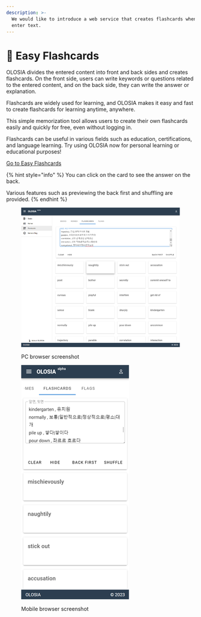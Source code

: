 ```yaml
---
description: >-
  We would like to introduce a web service that creates flashcards when you
  enter text.
---
```


# 🍐 Easy Flashcards

OLOSIA divides the entered content into front and back sides and creates flashcards. On the front side, users can write keywords or questions related to the entered content, and on the back side, they can write the answer or explanation.

Flashcards are widely used for learning, and OLOSIA makes it easy and fast to create flashcards for learning anytime, anywhere.

This simple memorization tool allows users to create their own flashcards easily and quickly for free, even without logging in.

Flashcards can be useful in various fields such as education, certifications, and language learning. Try using OLOSIA now for personal learning or educational purposes!

[Go to Easy Flashcards](https://olosia.com/flashcards)

{% hint style="info" %}
You can click on the card to see the answer on the back.

Various features such as previewing the back first and shuffling are provided.
{% endhint %}

<figure><img src="../.gitbook/assets/easy-pc.png" alt=""><figcaption><p>PC browser screenshot</p></figcaption></figure>

<figure><img src="../.gitbook/assets/easy-mobile.png" alt=""><figcaption><p>Mobile browser screenshot</p></figcaption></figure>

##
